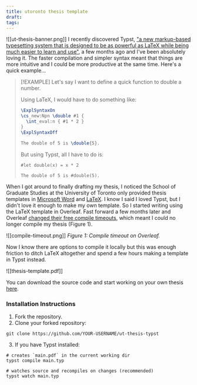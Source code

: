 ```yaml
---
title: utoronto thesis template
draft: 
tags:
---
```


![[ut-thesis-banner.png]]
I recently discovered Typst, ["a new markup-based typesetting system that is designed to be as powerful as LaTeX while being much easier to learn and use"](https://github.com/typst/typst), a few months ago and I've been absolutely loving it. The faster compilation and simpler syntax meant that things are more intuitive and I could be more productive at the same time. Here's a quick example...

> [!EXAMPLE]
> Let's say I want to define a quick function to double a number.
> 
> Using LaTeX, I would have to do something like:
> ```latex
> \ExplSyntaxOn 
> \cs_new:Npn \double #1 { 
> 	\int_eval:n { #1 * 2 } 
> }
> \ExplSyntaxOff 
> 
> The double of 5 is \double{5}.
> ```
> 
> But using Typst, all I have to do is:
> ```typst
> #let double(x) = x * 2 
> 
> The double of 5 is #double(5).
> ```

When I got around to finally drafting my thesis, I noticed the School of Graduate Studies at the University of Toronto only provided thesis templates in [Microsoft Word](https://www.sgs.utoronto.ca/wp-content/uploads/sites/253/2019/08/Thesis-Template_Aug.2019.docx) and [LaTeX](https://www.ctan.org/pkg/ut-thesis/). I know I said I loved Typst, but I didn't love it enough to make my own template. So I started writing using the LaTeX template in Overleaf. Fast forward a few months later and Overleaf [changed their free compile timeouts](https://www.overleaf.com/blog/changes-to-free-compile-timeouts-and-servers), which meant I could no longer compile my thesis (Figure 1).

![[compile-timeout.png]]
*Figure 1: Compile timeout on Overleaf.*

Now I know there are options to compile it locally but this was enough friction to ditch LaTeX altogether and spend a few hours making a template in Typst instead.

![[thesis-template.pdf]]

You can download the source code and start working on your own thesis [here](https://github.com/adeshkadambi/ut-thesis-typst/).

### Installation Instructions

1. Fork the repository.
2. Clone your forked repository:
```shell
git clone https://github.com/YOUR-USERNAME/ut-thesis-typst
```
3. If you have Typst installed:
```shell
# creates `main.pdf` in the current working dir
typst compile main.typ

# watches source and recompiles on changes (recommended)
typst watch main.typ
```

